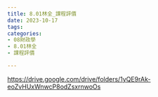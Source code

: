 ```yaml
---
title: 8.01林全_課程評價
date: 2023-10-17
tags: 
categories:
- 08財政學
- 8.01林全
- 課程評價

---
```

https://drive.google.com/drive/folders/1yQE9rAk-eoZvHUxWnwcP8odZsxrnwoOs
